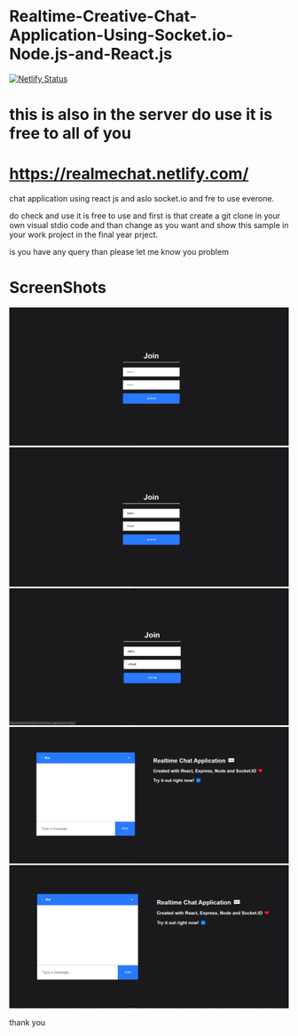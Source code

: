 # Realtime-Creative-Chat-Application-Using-Socket.io-Node.js-and-React.js

[![Netlify Status](https://api.netlify.com/api/v1/badges/2976baee-c057-4a62-baf3-7972a3f8b619/deploy-status)](https://app.netlify.com/sites/pappuportfolio/deploys)

#   this is also in the server do use it is free to all of you
#   https://realmechat.netlify.com/

chat application using react js and aslo socket.io and fre to use everone.

do check and use it is free to use and first is that create a git clone in 
your own visual stdio code and than  change  as you want and show this sample in
your work project in the final year prject.

is you have any query than please let me know you problem 
# ScreenShots
<img src="Screenshot (714).png">
<img src="Screenshot (715).png">
<img src="Screenshot (716).png">
<img src="Screenshot (717).png">
<img src="Screenshot (718).png">


thank you 
